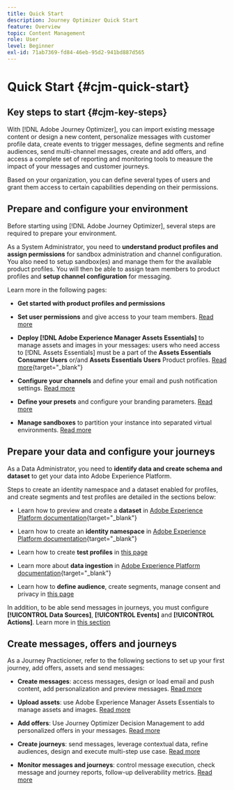 ```yaml
---
title: Quick Start
description: Journey Optimizer Quick Start
feature: Overview
topic: Content Management
role: User
level: Beginner
exl-id: 71ab7369-fd84-46eb-95d2-941bd887d565
---
```

# Quick Start {#cjm-quick-start}

## Key steps to start {#cjm-key-steps}

With [!DNL Adobe Journey Optimizer], you can import existing message content or design a new content, personalize messages with customer profile data, create events to trigger messages, define segments and refine audiences, send multi-channel messages, create and add offers, and access a complete set of reporting and monitoring tools to measure the impact of your messages and customer journeys.

Based on your organization, you can define several types of users and grant them access to certain capabilities depending on their permissions.

## Prepare and configure your environment 

Before starting using [!DNL Adobe Journey Optimizer], several steps are required to prepare your environment.

As a System Administrator, you need to **understand product profiles and assign permissions** for sandbox administration and channel configuration. You also need to setup sandbox(es) and manage them for the available product profiles. 
You will then be able to assign team members to product profiles and **setup channel configuration** for messaging.

Learn more in the following pages:

* **Get started with product profiles and permissions**

* **Set user permissions** and give access to your team members. [Read more](../using/administration/permissions.md)

* **Deploy [!DNL Adobe Experience Manager Assets Essentials]** to manage assets and images in your messages: users who need access to [!DNL Assets Essentials] must be a part of the **Assets Essentials Consumer Users** or/and **Assets Essentials Users** Product profiles. [Read more](https://experienceleague.adobe.com/docs/experience-manager-assets-essentials/help/deploy-administer.html){target="_blank"}

* **Configure your channels** and define your email and push notification settings. [Read more](../using/configuration/get-started-configuration.md)

* **Define your presets** and configure your branding parameters. [Read more](../using/configuration/message-presets.md)

* **Manage sandboxes** to partition your instance into separated virtual environments. [Read more](../using/administration/sandboxes.md)


##  Prepare your data and configure your journeys

As a Data Administrator, you need to **identify data and create schema and dataset** to get your data into Adobe Experience Platform. 

Steps to create an identity namespace and a dataset enabled for profiles, and create segments and test profiles are detailed in the sections below:

* Learn how to preview and create a **dataset** in [Adobe Experience Platform documentation](https://experienceleague.adobe.com/docs/experience-platform/catalog/datasets/user-guide.html){target="_blank"}

* Learn how to create an **identity namespace** in [Adobe Experience Platform documentation](https://experienceleague.adobe.com/docs/experience-platform/identity/namespaces.html#manage-namespaces){target="_blank"}

* Learn how to create **test profiles** in [this page](../using/building-journeys/creating-test-profiles.md)
    
* Learn more about **data ingestion** in [Adobe Experience Platform documentation](https://experienceleague.adobe.com/docs/experience-platform/ingestion/home.html){target="_blank"}

* Learn how to **define audience**, create segments, manage consent and privacy in [this page](../using/segment/about-segments.md)

In addition, to be able send messages in journeys, you must configure **[!UICONTROL Data Sources]**, **[!UICONTROL Events]** and **[!UICONTROL Actions]**. Learn more in [this section](../using/configuration/about-data-sources-events-actions.md)

## Create messages, offers and journeys

As a Journey Practicioner, refer to the following sections to set up your first journey, add offers, assets and send messages:

* **Create messages**: access messages, design or load email and push content, add personalization and preview messages. [Read more](create-message.md)

* **Upload assets**: use Adobe Experience Manager Assets Essentials to manage assets and images. [Read more](assets-essentials.md)

* **Add offers**: Use Journey Optimizer Decision Management to add personalized offers in your messages. [Read more](../using/offers/get-started/starting-offer-decisioning.md)

* **Create journeys**: send messages, leverage contextual data, refine audiences, design and execute multi-step use case. [Read more](building-journeys/journey.md)

* **Monitor messages and journeys**: control message execution, check message and journey reports, follow-up deliverability metrics. [Read more](message-monitoring.md)
